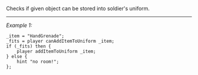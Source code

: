 Checks if given object can be stored into soldier's uniform.


---
*Example 1:*
```sqf
_item = "HandGrenade";
_fits = player canAddItemToUniform _item;
if (_fits) then {
	player addItemToUniform _item;
} else {
	hint "no room!";
};
```